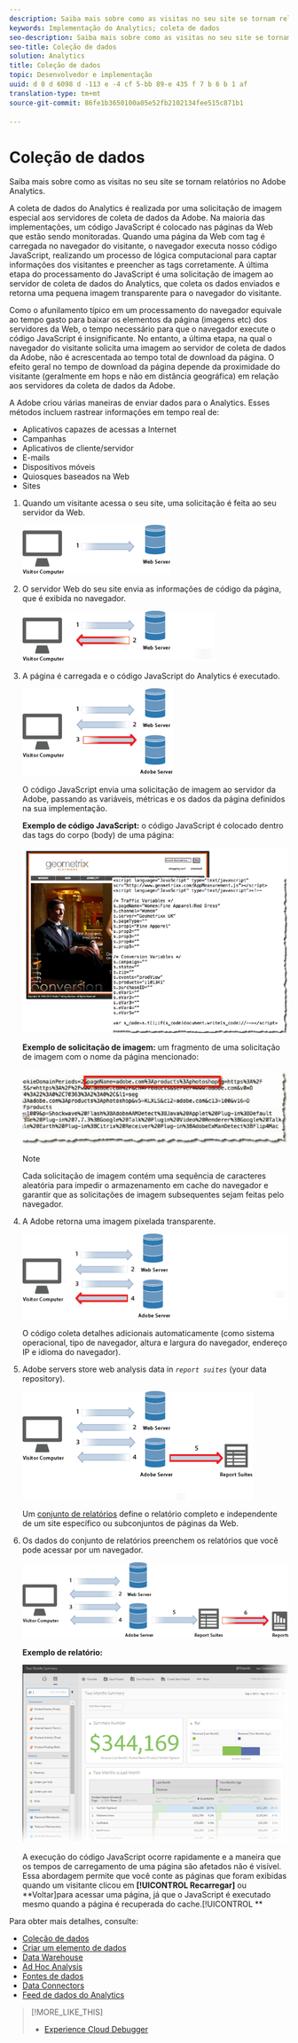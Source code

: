```yaml
---
description: Saiba mais sobre como as visitas no seu site se tornam relatórios no Adobe Analytics.
keywords: Implementação do Analytics; coleta de dados
seo-description: Saiba mais sobre como as visitas no seu site se tornam relatórios no Adobe Analytics.
seo-title: Coleção de dados
solution: Analytics
title: Coleção de dados
topic: Desenvolvedor e implementação
uuid: d 0 d 6098 d -113 e -4 cf 5-bb 89-e 435 f 7 b 6 b 1 af
translation-type: tm+mt
source-git-commit: 86fe1b3650100a05e52fb2102134fee515c871b1

---
```



# Coleção de dados

Saiba mais sobre como as visitas no seu site se tornam relatórios no Adobe Analytics.

A coleta de dados do Analytics é realizada por uma solicitação de imagem especial aos servidores de coleta de dados da Adobe. Na maioria das implementações, um código JavaScript é colocado nas páginas da Web que estão sendo monitoradas. Quando uma página da Web com tag é carregada no navegador do visitante, o navegador executa nosso código JavaScript, realizando um processo de lógica computacional para captar informações dos visitantes e preencher as tags corretamente. A última etapa do processamento do JavaScript é uma solicitação de imagem ao servidor de coleta de dados do Analytics, que coleta os dados enviados e retorna uma pequena imagem transparente para o navegador do visitante.

Como o afunilamento típico em um processamento do navegador equivale ao tempo gasto para baixar os elementos da página (imagens etc) dos servidores da Web, o tempo necessário para que o navegador execute o código JavaScript é insignificante. No entanto, a última etapa, na qual o navegador do visitante solicita uma imagem ao servidor de coleta de dados da Adobe, não é acrescentada ao tempo total de download da página. O efeito geral no tempo de download da página depende da proximidade do visitante (geralmente em hops e não em distância geográfica) em relação aos servidores da coleta de dados da Adobe.

A Adobe criou várias maneiras de enviar dados para o Analytics. Esses métodos incluem rastrear informações em tempo real de:

* Aplicativos capazes de acessas a Internet
* Campanhas
* Aplicativos de cliente/servidor
* E-mails
* Dispositivos móveis
* Quiosques baseados na Web
* Sites

<!-- 

<p>Need to reconcile with Data Collection topics in the user guide, in this guide, and in reference. </p>

 -->

1. Quando um visitante acessa o seu site, uma solicitação é feita ao seu servidor da Web.

   ![](assets/how-data-is-collected-1.png)

1. O servidor Web do seu site envia as informações de código da página, que é exibida no navegador.

   ![](assets/how-data-is-collected-2.png)

1. A página é carregada e o código JavaScript do Analytics é executado.

   ![](assets/how-data-is-collected-3.png)

   O código JavaScript envia uma solicitação de imagem ao servidor da Adobe, passando as variáveis, métricas e os dados da página definidos na sua implementação.

   **Exemplo de código JavaScript:** o código JavaScript é colocado dentro das tags do corpo (body) de uma página:

   ![](assets/code-example-geometrixx.png)

   **Exemplo de solicitação de imagem:** um fragmento de uma solicitação de imagem com o nome da página mencionado:

   ![](assets/image-request-snippet.png)

   >[!NOTE]
   >
   >Cada solicitação de imagem contém uma sequência de caracteres aleatória para impedir o armazenamento em cache do navegador e garantir que as solicitações de imagem subsequentes sejam feitas pelo navegador.

1. A Adobe retorna uma imagem pixelada transparente.

   ![](assets/how-data-is-collected-4.png)

   O código coleta detalhes adicionais automaticamente (como sistema operacional, tipo de navegador, altura e largura do navegador, endereço IP e idioma do navegador).

1. Adobe servers store web analysis data in *`report suites`* (your data repository).

   ![](assets/how-data-is-collected-5.png)

   Um [conjunto de relatórios](https://marketing.adobe.com/resources/help/en_US/reference/?f=report_suites_admin) define o relatório completo e independente de um site específico ou subconjuntos de páginas da Web.

1. Os dados do conjunto de relatórios preenchem os relatórios que você pode acessar por um navegador.

   ![](assets/how-data-is-collected-6.png)

   **Exemplo de relatório:**

   ![](assets/two-months-summary-project.png)

   A execução do código JavaScript ocorre rapidamente e a maneira que os tempos de carregamento de uma página são afetados não é visível. Essa abordagem permite que você conte as páginas que foram exibidas quando um visitante clicou em **[!UICONTROL Recarregar]** ou **Voltar]para acessar uma página, já que o JavaScript é executado mesmo quando a página é recuperada do cache.[!UICONTROL **

Para obter mais detalhes, consulte:

* [Coleção de dados](../../implement/js-implementation/data-collection/query-parameters.md)
* [Criar um elemento de dados](../../implement/c-implement-with-dtm/t-data-element.md#task_962EF08CE2AE49B3B739295F6E4792C2)
* [Data Warehouse](https://marketing.adobe.com/resources/help/en_US/reference/data_warehouse.html)
* [Ad Hoc Analysis](https://marketing.adobe.com/resources/help/en_US/dsc/c_getting_started.html)
* [Fontes de dados](https://marketing.adobe.com/resources/help/en_US/whitepapers/ftp/ftp_datasources.html)
* [Data Connectors](https://marketing.adobe.com/resources/help/en_US/whitepapers/ftp/ftp_genesis.html)
* [Feed de dados do Analytics](/help/export/analytics-data-feed/c-getstarted/data-feed-overview.md)

>[!MORE_LIKE_THIS]
>       
>* [Experience Cloud Debugger](/help/implement/impl-testing/debugger.md)

